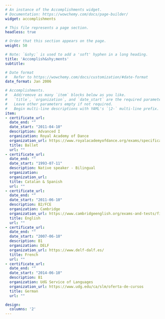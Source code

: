 ```yaml
---
# An instance of the Accomplishments widget.
# Documentation: https://wowchemy.com/docs/page-builder/
widget: accomplishments

# This file represents a page section.
headless: true

# Order that this section appears on the page.
weight: 50

# Note: `&shy;` is used to add a 'soft' hyphen in a long heading.
title: 'Accomplish&shy;ments'
subtitle:

# Date format
#   Refer to https://wowchemy.com/docs/customization/#date-format
date_format: Jan 2006

# Accomplishments.
#   Add/remove as many `item` blocks below as you like.
#   `title`, `organization`, and `date_start` are the required parameters.
#   Leave other parameters empty if not required.
#   Begin multi-line descriptions with YAML's `|2-` multi-line prefix.
item:
- certificate_url: 
  date_end: ""
  date_start: "2011-04-10"
  description: Advanced I  
  organization: Royal Academy of Dance
  organization_url: https://www.royalacademyofdance.org/exams/specifications-and-syllabus-updates/
  title: Ballet 
  url: ""
- certificate_url: 
  date_end: ""
  date_start: "1993-07-11"
  description: Native speaker - Bilingual 
  organization: 
  organization_url: 
  title: Catalan & Spanish
  url: ""
- certificate_url: 
  date_end: ""
  date_start: "2011-06-10"
  description: B2/FCE 
  organization: Cambridge
  organization_url: https://www.cambridgeenglish.org/exams-and-tests/first/
  title: English 
  url: ""
- certificate_url: 
  date_end: ""
  date_start: "2007-06-10"
  description: B1
  organization: DELF
  organization_url: https://www.delf-dalf.es/
  title: French 
  url: ""
- certificate_url: 
  date_end: ""
  date_start: "2014-06-10"
  description: B1
  organization: UdG Service of Languages
  organization_url: https://www.udg.edu/ca/slm/oferta-de-cursos
  title: German
  url: ""

design:
  columns: '2' 
---
```

